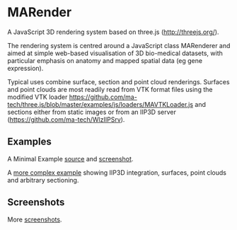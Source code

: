 # MARender

A JavaScript 3D rendering system based on three.js (http://threejs.org/).

The rendering system is centred around a JavaScript class MARenderer and
aimed at simple web-based visualisation of 3D bio-medical datasets,
with particular emphasis on anatomy and mapped spatial data
(eg gene expression).

Typical uses combine surface, section and point cloud renderings. Surfaces
and point clouds are most readily read from VTK format files using the
modified VTK loader
https://github.com/ma-tech/three.js/blob/master/examples/js/loaders/MAVTKLoader.js
and sections either from static images or from an IIP3D server
(https://github.com/ma-tech/WlzIIPSrv).

## Examples

A Minimal Example
<a
href="https://github.com/ma-tech/MARender/blob/master/example/Minimal.html">
source</a>
and
<a
href="https://github.com/ma-tech/MARender/blob/master/example/minimal-screenshot.png">
screenshot</a>.

A
<a
href="http://aberlour.hgu.mrc.ac.uk/MARenderTests/visabilitytest.html">
more complex example</a>
showing IIP3D integration, surfaces, point clouds and arbitrary sectioning.

## Screenshots

More
<a
href="https://github.com/ma-tech/MARender/blob/master/example/screenshots.png">
screenshots</a>.
